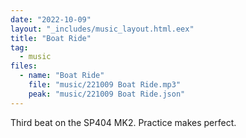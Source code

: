 ```yaml
---
date: "2022-10-09"
layout: "_includes/music_layout.html.eex"
title: "Boat Ride"
tag:
  - music
files:
  - name: "Boat Ride"
    file: "music/221009 Boat Ride.mp3"
    peak: "music/221009 Boat Ride.json"
---
```


Third beat on the SP404 MK2. Practice makes perfect.
